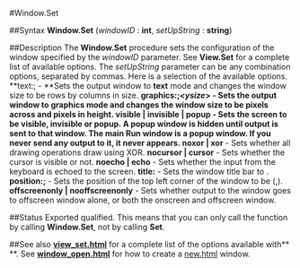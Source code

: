 
#Window.Set

##Syntax
**Window.Set** (_windowID_ : **int**, _setUpString_ : **string**)



##Description
The **Window.Set** procedure sets the configuration of the window specified by the _windowID_ parameter. See **View.Set** for a complete list of available options. The _setUpString_ parameter can be any combination options, separated by commas. Here is a selection of the available options.
**text:_<rows>_;_<cols>_ - **Sets the output window to **text** mode and changes the window size to be _<rows>_ rows by _<cols>_ columns in size.
**graphics:_<xsize>_;_<ysize_> - **Sets the output window to **graphics** mode and changes the window size to be _<xsize>_ pixels across and _<ysize>_ pixels in height.
**visible** | **invisible** | **popup** - Sets the screen to be visible, invisible or popup. A popup window is hidden until output is sent to that window. The main **Run** window is a popup window. If you never send any output to it, it never appears. 
**noxor** |** xor** - Sets whether all drawing operations draw using XOR.
**nocursor **|** cursor** - Sets whether the cursor is visible or not.
**noecho **|** echo** - Sets whether the input from the keyboard is echoed to the screen. 
**title:_<text>_** - Sets the window title bar to _<text>_.
**position:_<x>_;_<y>_** - Sets the position of the top left corner of the window to be (_<x>_,_<y>_). 
**offscreenonly **|** nooffscreenonly** - Sets whether output to the window goes to offscreen window alone, or both the onscreen and offscreen window.



##Status
Exported qualified.
This means that you can only call the function by calling **Window.Set**, not by calling **Set**.



##See also
**[view_set.html](View.Set)** for a complete list of the options available with** [](Window.Set)**. See **[window_open.html](Window.Open)** for how to create a [new.html](new) window.



